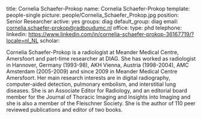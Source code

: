 title: Cornelia Schaefer-Prokop
name: Cornelia Schaefer-Prokop
template: people-single
picture: people/Cornelia_Schaefer_Prokop.jpg
position: Senior Researcher
active: yes
groups: diag
default_group: diag
email: cornelia.schaefer-prokop@radboudumc.nl
office:
type: phd
telephone:
linkedin: https://www.linkedin.com/in/cornelia-schaefer-prokop-36167719/?locale=nl_NL
scholar:

Cornelia Schaefer-Prokop is a radiologist at Meander Medical Centre, Amersfoort and part-time researcher at DIAG. She has worked as radiologist in Hannover, Germany (1993-98), AKH Vienna, Austria (1998-2004), AMC Amsterdam (2005-2009) and since 2009 in Meander Medical Centre Amersfoort. Her main research interests are in digital radiography, computer-aided detection, pulmonary embolism, and interstitial lung diseases. She is an Associate Editor for Radiology, and an editorial board member for the Journal of Thoracic Imaging and Insights into Imaging and she is also a member of the Fleischner Society. She is the author of 110 peer reviewed publications and editor of two books.
